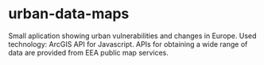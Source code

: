 # urban-data-maps

Small aplication showing urban vulnerabilities and changes in Europe.
Used technology: ArcGIS API for Javascript.
APIs for obtaining a wide range of data are provided from EEA public map services.
